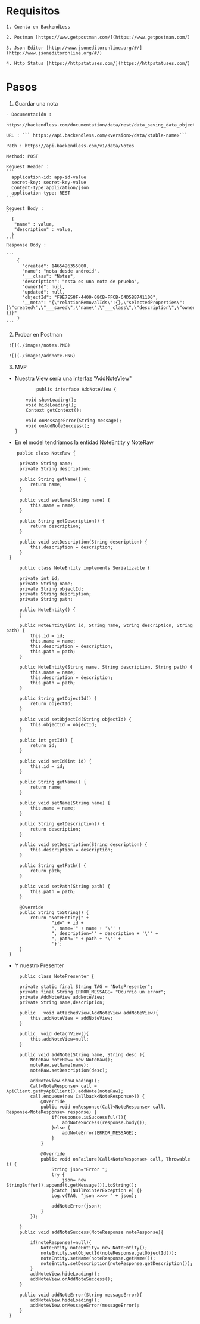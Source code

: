   # Requisitos 
  
    1. Cuenta en BackendLess
    
    2. Postman [https://www.getpostman.com/](https://www.getpostman.com/)
    
    3. Json Editor [http://www.jsoneditoronline.org/#/](http://www.jsoneditoronline.org/#/)
    
    4. Http Status [https://httpstatuses.com/](https://httpstatuses.com/)
    
  # Pasos 
  
  1. Guardar una nota
  
    - Documentación :
    
    https://backendless.com/documentation/data/rest/data_saving_data_objects.htm
    
    URL : ``` https://api.backendless.com/<version>/data/<table-name>```
    
    Path : https://api.backendless.com/v1/data/Notes
    
    Method: POST
    
    Request Header :
    ```
      application-id: app-id-value
      secret-key: secret-key-value
      Content-Type:application/json
      application-type: REST
    ```
    
    Request Body :
    ```
      {
       "name" : value,
       "description" : value,
      }
    ```
    Response Body :
    
    ```
        {
          "created": 1465426355000,
          "name": "nota desde android",
          "___class": "Notes",
          "description": "esta es una nota de prueba",
          "ownerId": null,
          "updated": null,
          "objectId": "F9E7E58F-4409-08CB-FFCB-64D5BB741100",
          "__meta": "{\"relationRemovalIds\":{},\"selectedProperties\":[\"created\",\"___saved\",\"name\",\"___class\",\"description\",\"ownerId\",\"updated\",\"objectId\"],\"relatedObjects\":{}}"
        }
    ```
  2.  Probar en Postman
  
     ![](./images/notes.PNG)
       
     ![](./images/addnote.PNG)
     
  3. MVP
   - Nuestra View sería una interfaz "AddNoteView"
      ```
              public interface AddNoteView {

          void showLoading();
          void hideLoading();
          Context getContext();

          void onMessageError(String message);
          void onAddNoteSuccess();
      }
      ```
   - En el model tendriamos la entidad NoteEntity y NoteRaw
   
   ```
       public class NoteRaw {

        private String name;
        private String description;

        public String getName() {
            return name;
        }

        public void setName(String name) {
            this.name = name;
        }

        public String getDescription() {
            return description;
        }

        public void setDescription(String description) {
            this.description = description;
        }
    }

   ```
   
   ```
        public class NoteEntity implements Serializable {

        private int id;
        private String name;
        private String objectId;
        private String description;
        private String path;

        public NoteEntity() {
        }

        public NoteEntity(int id, String name, String description, String path) {
            this.id = id;
            this.name = name;
            this.description = description;
            this.path = path;
        }

        public NoteEntity(String name, String description, String path) {
            this.name = name;
            this.description = description;
            this.path = path;
        }

        public String getObjectId() {
            return objectId;
        }

        public void setObjectId(String objectId) {
            this.objectId = objectId;
        }

        public int getId() {
            return id;
        }

        public void setId(int id) {
            this.id = id;
        }

        public String getName() {
            return name;
        }

        public void setName(String name) {
            this.name = name;
        }

        public String getDescription() {
            return description;
        }

        public void setDescription(String description) {
            this.description = description;
        }

        public String getPath() {
            return path;
        }

        public void setPath(String path) {
            this.path = path;
        }

        @Override
        public String toString() {
            return "NoteEntity{" +
                    "id=" + id +
                    ", name='" + name + '\'' +
                    ", description='" + description + '\'' +
                    ", path='" + path + '\'' +
                    '}';
        }
    }
   ```
   - Y nuestro Presenter
   
   ```
        public class NotePresenter {

        private static final String TAG = "NotePresenter";
        private final String ERROR_MESSAGE= "Ocurriò un error";
        private AddNoteView addNoteView;
        private String name,description;

        public   void attachedView(AddNoteView addNoteView){
            this.addNoteView = addNoteView;
        }

        public  void detachView(){
            this.addNoteView=null;
        }

        public void addNote(String name, String desc ){
            NoteRaw noteRaw= new NoteRaw();
            noteRaw.setName(name);
            noteRaw.setDescription(desc);

            addNoteView.showLoading();
            Call<NoteResponse> call = ApiClient.getMyApiClient().addNote(noteRaw);
            call.enqueue(new Callback<NoteResponse>() {
                @Override
                public void onResponse(Call<NoteResponse> call, Response<NoteResponse> response) {
                    if(response.isSuccessful()){
                        addNoteSuccess(response.body());
                    }else {
                        addNoteError(ERROR_MESSAGE);
                    }
                }

                @Override
                public void onFailure(Call<NoteResponse> call, Throwable t) {
                    String json="Error ";
                    try {
                        json= new StringBuffer().append(t.getMessage()).toString();
                    }catch (NullPointerException e) {}
                    Log.v(TAG, "json >>>> " + json);

                    addNoteError(json);
                }
            });

        }
        public void addNoteSuccess(NoteResponse noteResponse){

            if(noteResponse!=null){
                NoteEntity noteEntity= new NoteEntity();
                noteEntity.setObjectId(noteResponse.getObjectId());
                noteEntity.setName(noteResponse.getName());
                noteEntity.setDescription(noteResponse.getDescription());
            }
            addNoteView.hideLoading();
            addNoteView.onAddNoteSuccess();
        }

        public void addNoteError(String messageError){
            addNoteView.hideLoading();
            addNoteView.onMessageError(messageError);
        }
    }

   ```
 
